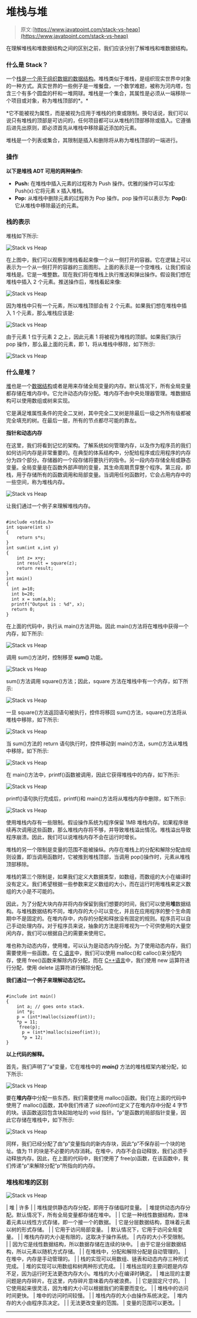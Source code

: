 # 堆栈与堆

> 原文:[https://www.javatpoint.com/stack-vs-heap](https://www.javatpoint.com/stack-vs-heap)

在理解堆栈和堆数据结构之间的区别之前，我们应该分别了解堆栈和堆数据结构。

### 什么是 Stack？

一个[栈是一个用于组织数据的数据结构](https://www.javatpoint.com/data-structure-stack)。堆栈类似于堆栈，是组织现实世界中对象的一种方式。真实世界的一些例子是一堆餐盘，一个数学难题，被称为河内塔，包含三个有多个圆盘的杆和一堆网球。堆栈是一个集合，其属性是必须从一端移除一个项目或对象，称为堆栈顶部的*。*

 *它不能被视为属性，而是被视为应用于堆栈的约束或限制。换句话说，我们可以说只有堆栈的顶部是可访问的，任何项目都可以从堆栈的顶部移除或插入。它遵循后进先出原则，即必须首先从堆栈中移除最近添加的元素。

堆栈是一个列表或集合，其限制是插入和删除将从称为堆栈顶部的一端进行。

### 操作

**以下是堆栈 ADT 可用的两种操作:**

*   **Push:** 在堆栈中插入元素的过程称为 Push 操作。优雅的操作可以写成:
    Push(x):它将元素 x 插入堆栈。
*   **Pop:** 从堆栈中删除元素的过程称为 Pop 操作。pop 操作可以表示为:
    **Pop():** 它从堆栈中移除最近的元素。

### 栈的表示

堆栈如下所示:

![Stack vs Heap](../Images/f20d1262ef44c66fefe233f71d6872db.png)

在上图中，我们可以观察到堆栈看起来像一个从一侧打开的容器。它在逻辑上可以表示为一个从一侧打开的容器的三面图形。上面的表示是一个空堆栈，让我们假设堆栈是。它是一堆整数。现在我们将在堆栈上执行推送和弹出操作。假设我们想在堆栈中插入 2 个元素。推送操作后，堆栈看起来像:

![Stack vs Heap](../Images/12307570838108bba45c647c34ff91ce.png)

因为堆栈中只有一个元素，所以堆栈顶部会有 2 个元素。如果我们想在堆栈中插入 1 个元素，那么堆栈应该是:

![Stack vs Heap](../Images/53d2c77fca2825220b815db650c5f30e.png)

由于元素 1 位于元素 2 之上，因此元素 1 将被视为堆栈的顶部。如果我们执行 pop 操作，那么最上面的元素，即 1，将从堆栈中移除，如下所示:

![Stack vs Heap](../Images/4a8df216e61d421e7977e28b7ae857ac.png)

### 什么是堆？

[堆](https://www.javatpoint.com/heap-data-structure)也是一个[数据结构](https://www.javatpoint.com/data-structure-tutorial)或者是用来存储全局变量的内存。默认情况下，所有全局变量都存储在堆内存中。它允许动态内存分配。堆内存不由中央处理器管理。堆数据结构可以使用数组或树来实现。

它是满足堆属性条件的完全二叉树，其中完全二叉树是除最后一级之外所有级都被完全填充的树。在最后一层，所有的节点都尽可能的靠左。

**指针和动态内存**

在这里，我们将看到记忆的架构。了解系统如何管理内存，以及作为程序员的我们如何访问内存是非常重要的。在典型的体系结构中，分配给程序或应用程序的内存分为四个部分。存储器的一个段存储将要执行的指令。另一段内存存储全局或静态变量。全局变量是在函数外部声明的变量，其生命周期贯穿整个程序。第三段，即栈，用于存储所有的函数调用和局部变量。当调用任何函数时，它会占用内存中的一些空间，称为堆栈内存。

![Stack vs Heap](../Images/e0ceffd9215716dccf4338b93233fbc7.png)

让我们通过一个例子来理解堆栈内存。

```

#include <stdio.h>
int square(int s)
{
    return s*s;
}
int sum(int x,int y)
{
    int z= x+y;
    int result = square(z);
    return result;
}
int main()
{
  int a=10;
  int b=20;
  int x = sum(a,b);
  printf("Output is : %d", x);
  return 0;
}

```

在上面的代码中，执行从 main()方法开始。因此 main()方法将在堆栈中获得一个内存，如下所示:

![Stack vs Heap](../Images/499c53484755e48bf4c44abf7792565c.png)

调用 sum()方法时，控制移至 **sum()** 功能。

![Stack vs Heap](../Images/c6d7247be01102007a536303d0ad9696.png)

sum()方法调用 square()方法；因此，square 方法在堆栈中有一个内存，如下所示:

![Stack vs Heap](../Images/bcc51492b9bf44f1012e9167966c019b.png)

一旦 square()方法返回语句被执行，控件将移回 sum()方法，square()方法将从堆栈中移除，如下所示:

![Stack vs Heap](../Images/d5322a0ceaffce7bd1273486f073269e.png)

当 sum()方法的 return 语句执行时，控件移动到 main()方法，sum()方法从堆栈中移除，如下所示:

![Stack vs Heap](../Images/959accccecbf8d99c21990c1fc60f40b.png)

在 main()方法中，printf()函数被调用，因此它获得堆栈中的内存，如下所示:

![Stack vs Heap](../Images/940043f8e111f4fe7a422052c7a1c224.png)

printf()语句执行完成后，printf()和 main()方法将从堆栈内存中删除，如下所示:

![Stack vs Heap](../Images/6a9f88b61aa7c7260decad1bba2bc364.png)

使用堆栈内存有一些限制。假设操作系统为程序保留 1MB 堆栈内存。如果程序继续再次调用这些函数，那么堆栈内存将不够，并导致堆栈溢出情况。堆栈溢出导致程序崩溃。因此，我们可以说堆栈内存不会在运行时增长。

堆栈的另一个限制是变量的范围不能被操纵。内存在堆栈上的分配和解除分配由规则设置，即当调用函数时，它被推到堆栈顶部，当调用 pop()操作时，元素从堆栈顶部移除。

堆栈的第三个限制是，如果我们定义大数据类型，如数组，而数组的大小在编译时没有定义。我们希望根据一些参数来定义数组的大小，而在运行时用堆栈来定义数组的大小是不可能的。

因此，为了分配大块内存并将内存保留到我们想要的时间，我们可以使用**堆**数据结构。与堆栈数据结构不同，堆内存的大小可以变化，并且在应用程序的整个生命周期中不是固定的。在堆内存中，内存的分配和释放没有固定的规则。程序员可以自己手动处理内存。对于程序员来说，抽象的方法是将堆视为一个可供使用的大量空闲内存，我们可以根据自己的需要来使用它。

堆也称为动态内存，使用堆，可以认为是动态内存分配。为了使用动态内存，我们需要使用一些函数。在 [C 语言](https://www.javatpoint.com/c-programming-language-tutorial)中，我们可以使用 malloc()和 calloc()来分配内存，使用 free()函数来解除内存分配，而在 [C++语言](https://www.javatpoint.com/cpp-tutorial)中，我们使用 new 运算符进行分配，使用 delete 运算符进行解除分配。

**我们通过一个例子来理解动态记忆。**

```

#include int main()
{
    int a; // goes onto stack.
    int *p;
    p = (int*)malloc(sizeof(int));
    *p = 11;
     free(p);
      p = (int*)malloc(sizeof(int));
      *p = 12;
} 
```

**以上代码的解释。**

首先，我们声明了“a”变量，它在堆栈中的 ***main()*** 方法的堆栈框架内被分配，如下所示:

![Stack vs Heap](../Images/735262a8e03fe20ec3ac98c99f998049.png)

要在**堆内存**中分配一些东西，我们需要使用 malloc()函数。我们在上面的代码中使用了 malloc()函数，其中我们传递了 sizeof(int)定义了在堆内存中分配 4 字节的块。该函数返回包含块起始地址的 void 指针。“p”是函数的局部指针变量，因此它存储在堆栈中，如下所示:

![Stack vs Heap](../Images/983e378b2e0c6aed8386c898fc418a51.png)

同样，我们已经分配了由“p”变量指向的新内存块，因此“p”不保存前一个块的地址。值为 11 的块是不必要的内存消耗。在堆中，内存不会自动释放，我们必须手动释放内存。因此，在上面的代码中，我们使用了 free(p)函数，在该函数中，我们传递“p”来解除分配“p”所指向的内存。

### 堆栈和堆的区别

![Stack vs Heap](../Images/9aebd5e2a2df3719ada5986c110ce8af.png)

| 堆 | 许多 |
| 堆栈提供静态内存分配，即用于存储临时变量。 | 堆提供动态内存分配。默认情况下，所有全局变量都存储在堆中。 |
| 它是一种线性数据结构，意味着元素以线性方式存储，即一个接一个的数据。 | 它是分层数据结构，意味着元素以树的形式存储。 |
| 它用于访问局部变量。 | 默认情况下，它用于访问全局变量。 |
| 堆栈内存的大小是有限的，这取决于操作系统。 | 内存的大小不受限制。 |
| 因为它是线性数据结构，所以数据存储在连续的块中。 | 由于它是分层数据结构，所以元素以随机方式存储。 |
| 在堆栈中，分配和解除分配是自动管理的。 | 在堆中，内存是手动管理的。 |
| 栈的实现可以用数组、链表和动态内存三种形式完成。 | 堆的实现可以用数组和树两种形式完成。 |
| 堆栈出现的主要问题是内存不足，因为运行时无法更改内存大小。堆栈的大小在编译时确定。 | 堆出现的主要问题是内存碎片。在这里，内存碎片意味着内存被浪费。 |
| 它是固定尺寸的。 | 它使用起来很灵活，因为堆的大小可以根据我们的需要而变化。 |
| 堆栈中的访问时间更快。 | 堆中的访问时间较慢。 |
| 堆栈内存的大小由操作系统决定。 | 堆内存的大小由程序员决定。 |
| 无法更改变量的范围。 | 变量的范围可以更改。 |

* * **